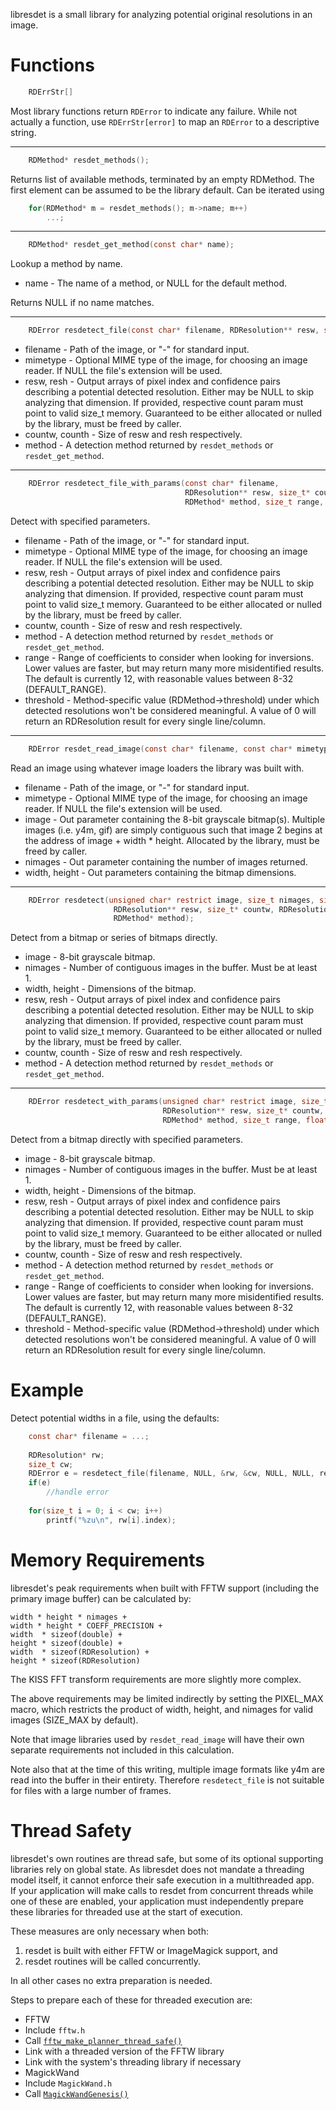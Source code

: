 libresdet is a small library for analyzing potential original resolutions in an image.

# Functions

```C
	RDErrStr[]
```

Most library functions return `RDError` to indicate any failure. While not actually a function, use `RDErrStr[error]` to map an `RDError` to a descriptive string.

---

```C
	RDMethod* resdet_methods();
```

Returns list of available methods, terminated by an empty RDMethod. The first element can be assumed to be the library default. Can be iterated using

```C
	for(RDMethod* m = resdet_methods(); m->name; m++)
		...;
```

---

```C
	RDMethod* resdet_get_method(const char* name);
```

Lookup a method by name.

* name - The name of a method, or NULL for the default method.

Returns NULL if no name matches.

---

```C
	RDError resdetect_file(const char* filename, RDResolution** resw, size_t* countw, RDResolution** resh, size_t* counth, RDMethod* method);
```

* filename - Path of the image, or "-" for standard input.
* mimetype - Optional MIME type of the image, for choosing an image reader. If NULL the file's extension will be used.
* resw, resh - Output arrays of pixel index and confidence pairs describing a potential detected resolution. Either may be NULL to skip analyzing that dimension. If provided, respective count param must point to valid size_t memory. Guaranteed to be either allocated or nulled by the library, must be freed by caller.
* countw, counth - Size of resw and resh respectively.
* method - A detection method returned by `resdet_methods` or `resdet_get_method`.

---

```C
	RDError resdetect_file_with_params(const char* filename,
	                                   RDResolution** resw, size_t* countw, RDResolution** resh, size_t* counth,
	                                   RDMethod* method, size_t range, float threshold);
```

Detect with specified parameters.

* filename - Path of the image, or "-" for standard input.
* mimetype - Optional MIME type of the image, for choosing an image reader. If NULL the file's extension will be used.
* resw, resh - Output arrays of pixel index and confidence pairs describing a potential detected resolution. Either may be NULL to skip analyzing that dimension. If provided, respective count param must point to valid size_t memory. Guaranteed to be either allocated or nulled by the library, must be freed by caller.
* countw, counth - Size of resw and resh respectively.
* method - A detection method returned by `resdet_methods` or `resdet_get_method`.
* range - Range of coefficients to consider when looking for inversions. Lower values are faster, but may return many more misidentified results. The default is currently 12, with reasonable values between 8-32 (DEFAULT_RANGE).
* threshold - Method-specific value (RDMethod->threshold) under which detected resolutions won't be considered meaningful. A value of 0 will return an RDResolution result for every single line/column.

---

```C
	RDError resdet_read_image(const char* filename, const char* mimetype, unsigned char** image, size_t* nimages, size_t* width, size_t* height);
```

Read an image using whatever image loaders the library was built with.

* filename - Path of the image, or "-" for standard input.
* mimetype - Optional MIME type of the image, for choosing an image reader. If NULL the file's extension will be used.
* image - Out parameter containing the 8-bit grayscale bitmap(s). Multiple images (i.e. y4m, gif) are simply contiguous such that image 2 begins at the address of image + width * height. Allocated by the library, must be freed by caller.
* nimages - Out parameter containing the number of images returned.
* width, height - Out parameters containing the bitmap dimensions.

---

```C
	RDError resdetect(unsigned char* restrict image, size_t nimages, size_t width, size_t height,
	                   RDResolution** resw, size_t* countw, RDResolution** resh, size_t* counth,
	                   RDMethod* method);
```

Detect from a bitmap or series of bitmaps directly.

* image - 8-bit grayscale bitmap.
* nimages - Number of contiguous images in the buffer. Must be at least 1.
* width, height - Dimensions of the bitmap.
* resw, resh - Output arrays of pixel index and confidence pairs describing a potential detected resolution. Either may be NULL to skip analyzing that dimension. If provided, respective count param must point to valid size_t memory. Guaranteed to be either allocated or nulled by the library, must be freed by caller.
* countw, counth - Size of resw and resh respectively.
* method - A detection method returned by `resdet_methods` or `resdet_get_method`.

---

```C
	RDError resdetect_with_params(unsigned char* restrict image, size_t nimages, size_t width, size_t height,
	                              RDResolution** resw, size_t* countw, RDResolution** resh, size_t* counth,
	                              RDMethod* method, size_t range, float threshold);
```

Detect from a bitmap directly with specified parameters.

* image - 8-bit grayscale bitmap.
* nimages - Number of contiguous images in the buffer. Must be at least 1.
* width, height - Dimensions of the bitmap.
* resw, resh - Output arrays of pixel index and confidence pairs describing a potential detected resolution. Either may be NULL to skip analyzing that dimension. If provided, respective count param must point to valid size_t memory. Guaranteed to be either allocated or nulled by the library, must be freed by caller.
* countw, counth - Size of resw and resh respectively.
* method - A detection method returned by `resdet_methods` or `resdet_get_method`.
* range - Range of coefficients to consider when looking for inversions. Lower values are faster, but may return many more misidentified results. The default is currently 12, with reasonable values between 8-32 (DEFAULT_RANGE).
* threshold - Method-specific value (RDMethod->threshold) under which detected resolutions won't be considered meaningful. A value of 0 will return an RDResolution result for every single line/column.

# Example

Detect potential widths in a file, using the defaults:

```C
	const char* filename = ...;
	
	RDResolution* rw;
	size_t cw;
	RDError e = resdetect_file(filename, NULL, &rw, &cw, NULL, NULL, resdet_get_method(NULL));
	if(e)
		//handle error
	
	for(size_t i = 0; i < cw; i++)
		printf("%zu\n", rw[i].index);
```

# Memory Requirements
libresdet's peak requirements when built with FFTW support (including the primary image buffer) can be calculated by:

	width * height * nimages +
	width * height * COEFF_PRECISION +
	width  * sizeof(double) +
	height * sizeof(double) +
	width  * sizeof(RDResolution) +
	height * sizeof(RDResolution)

The KISS FFT transform requirements are more slightly more complex.

The above requirements may be limited indirectly by setting the PIXEL_MAX macro, which restricts the product of width, height, and nimages for valid images (SIZE_MAX by default).

Note that image libraries used by `resdet_read_image` will have their own separate requirements not included in this calculation.

Note also that at the time of this writing, multiple image formats like y4m are read into the buffer in their entirety. Therefore `resdetect_file` is not suitable for files with a large number of frames.

# Thread Safety
libresdet's own routines are thread safe, but some of its optional supporting libraries rely on global state. As libresdet does not mandate a threading model itself, it cannot enforce their safe execution in a multithreaded app.  
If your application will make calls to resdet from concurrent threads while one of these are enabled, your application must independently prepare these libraries for threaded use at the start of execution.

These measures are only necessary when both:

1. resdet is built with either FFTW or ImageMagick support, and
2. resdet routines will be called concurrently.

In all other cases no extra preparation is needed.

Steps to prepare each of these for threaded execution are:

* FFTW
 * Include `fftw.h`
 * Call [`fftw_make_planner_thread_safe()`](http://www.fftw.org/fftw3_doc/Thread-safety.html#Thread-safety)
 * Link with a threaded version of the FFTW library
 * Link with the system's threading library if necessary
* MagickWand
 * Include `MagickWand.h`
 * Call [`MagickWandGenesis()`](https://www.imagemagick.org/api/magick-wand.php#MagickWandGenesis)
